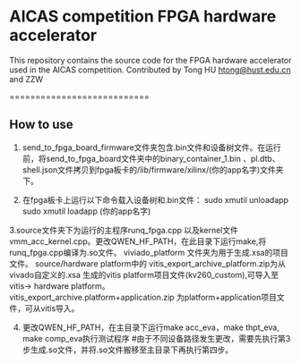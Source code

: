 
AICAS competition FPGA hardware accelerator
===========================

This repository contains the source code for the FPGA hardware accelerator used in the AICAS competition.
Contributed by Tong HU htong@hust.edu.cn and ZZW

===========================

## How to use

1. send_to_fpga_board_firmware文件夹包含.bin文件和设备树文件。在运行前，将send_to_fpga_board文件夹中的binary_container_1.bin 、pl.dtb、shell.json文件拷贝到fpga板卡的/lib/firmware/xilinx/(你的app名字)文件夹下。

2. 在fpga板卡上运行以下命令载入设备树和.bin文件：
    sudo xmutil unloadapp
    sudo xmutil loadapp (你的app名字)
 
3.source文件夹下为运行的主程序runq_fpga.cpp 以及kernel文件vmm_acc_kernel.cpp。更改QWEN_HF_PATH，在此目录下运行make,将runq_fpga.cpp编译为.so文件。
        viviado_platform 文件夹为用于生成.xsa的项目文件。
        source/hardware platform中的 vitis_export_archive_platform.zip为从vivado自定义的.xsa 生成的vitis platform项目文件(kv260_custom),可导入至vitis-> hardware platform。  
        vitis_export_archive.platform+application.zip 为platform+application项目文件，可从vitis导入。

4. 更改QWEN_HF_PATH，在主目录下运行make acc_eva，make thpt_eva, make comp_eva执行测试程序
    #由于不同设备路径发生更改，需要先执行第3步生成.so文件，并将.so文件搬移至主目录下再执行第四步。   